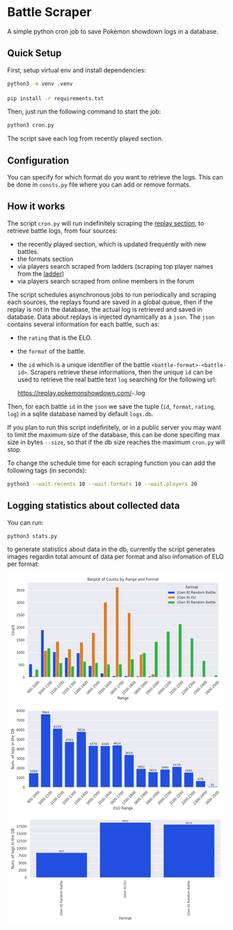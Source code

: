 # Battle Scraper
A simple python cron job to save Pokèmon showdown logs in a database.


## Quick Setup
First, setup virtual env and install dependencies:

```bash
python3 -m venv .venv

pip install -r requirements.txt
```

Then, just run the following command to start the job:

```bash
python3 cron.py
```
The script save each log from recently played section.

## Configuration
You can specify for which format do you want to retrieve the logs. This can be done in `consts.py` file where you can add or remove formats.

## How it works
The script `cron.py` will run indefinitely scraping the [replay section](https://replay.pokemonshowdown.com/), to retrieve battle logs, from four sources:
- the recently played section, which is updated frequently with new battles.
- the formats section
- via players search scraped from ladders (scraping top player names from the [ladder](https://pokemonshowdown.com/ladder))
- via players search scraped from online members in the forum

The script schedules asynchronous jobs to run periodically and scraping each sources, the replays found are saved in a global queue, then if the replay is not in the database, the actual log is retrieved and saved in database.
Data about replays is injected dynamically as a `json`. The `json` contains several information for each battle, such as:
- the `rating` that is the ELO.
- the `format` of the battle.
- the `id` which is a unique identifier of the battle `<battle-format>-<battle-id>`.
Scrapers retrieve these informations, then the unique `id` can be used to retrieve the real battle text `log` searching for the following url:

    https://replay.pokemonshowdown.com/<battle-format>-<battle-id>.log

Then, for each battle `id` in the `json` we save the tuple (`id`, `format`, `rating`, `log`) in a sqlite database named by default `logs.db`.

If you plan to run this script indefinitely, or in a public server you may want to limit the maximum size of the database, this can be done specifing max size in bytes `--size`, so that if the db size reaches the maximum `cron.py` will stop.

To change the schedule time for each scraping function you can add the following tags (in seconds):
```bash
python3 --wait.recents 10 --wait.formats 10 --wait.players 20
```
## Logging statistics about collected data
You can run:

```bash
python3 stats.py
```
to generate statistics about data in the db, currently the script generates images regardin total
amount of data per format and also infomation of ELO per format:

<img src="imgs/elo_per_format.png" alt="drawing" width=500/>
<img src="imgs/samples_per_rating.png" alt="drawing" width=500/>
<img src="imgs/samples_per_format.png" alt="drawing" width=500/>